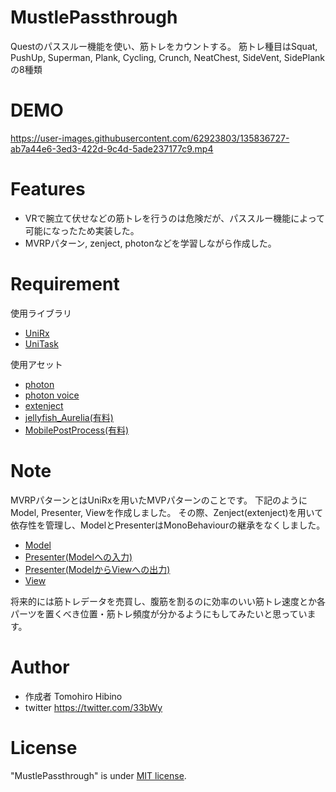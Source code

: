 # MustlePassthrough
Questのパススルー機能を使い、筋トレをカウントする。
筋トレ種目はSquat, PushUp, Superman, Plank, Cycling, Crunch, NeatChest, SideVent, SidePlankの8種類

# DEMO

https://user-images.githubusercontent.com/62923803/135836727-ab7a44e6-3ed3-422d-9c4d-5ade237177c9.mp4

# Features
- VRで腕立て伏せなどの筋トレを行うのは危険だが、パススルー機能によって可能になったため実装した。
- MVRPパターン, zenject, photonなどを学習しながら作成した。
 
# Requirement
使用ライブラリ
- [UniRx](https://github.com/neuecc/UniRx)
- [UniTask](https://github.com/Cysharp/UniTask)

使用アセット
- [photon](https://assetstore.unity.com/packages/tools/network/pun-2-free-119922)
- [photon voice](https://assetstore.unity.com/packages/tools/audio/photon-voice-2-130518)
- [extenject](https://assetstore.unity.com/packages/tools/utilities/extenject-dependency-injection-ioc-157735?locale=ja-JP)
- [jellyfish_Aurelia(有料)](https://assetstore.unity.com/packages/3d/characters/animals/fish/jellyfish-aurelia-103073)
- [MobilePostProcess(有料)](https://assetstore.unity.com/packages/vfx/shaders/fullscreen-camera-effects/fast-mobile-post-processing-color-correction-lut-blur-bloom-urp--129638)
 
# Note
MVRPパターンとはUniRxを用いたMVPパターンのことです。
下記のようにModel, Presenter, Viewを作成しました。
その際、Zenject(extenject)を用いて依存性を管理し、ModelとPresenterはMonoBehaviourの継承をなくしました。
- [Model](https://github.com/TomohiroHibino600/MustlePassthrough/blob/main/Assets/Scripts/Model/Model.cs)
- [Presenter(Modelへの入力)](https://github.com/TomohiroHibino600/MustlePassthrough/blob/main/Assets/Scripts/Presenter/PresenterInput.cs)
- [Presenter(ModelからViewへの出力)](https://github.com/TomohiroHibino600/MustlePassthrough/blob/main/Assets/Scripts/Presenter/PresenterOutput.cs)
- [View](https://github.com/TomohiroHibino600/MustlePassthrough/tree/main/Assets/Scripts/View)

将来的には筋トレデータを売買し、腹筋を割るのに効率のいい筋トレ速度とか各パーツを置くべき位置・筋トレ頻度が分かるようにもしてみたいと思っています。
 
# Author
* 作成者 Tomohiro Hibino
* twitter https://twitter.com/33bWy
 
# License
"MustlePassthrough" is under [MIT license](https://en.wikipedia.org/wiki/MIT_License).

